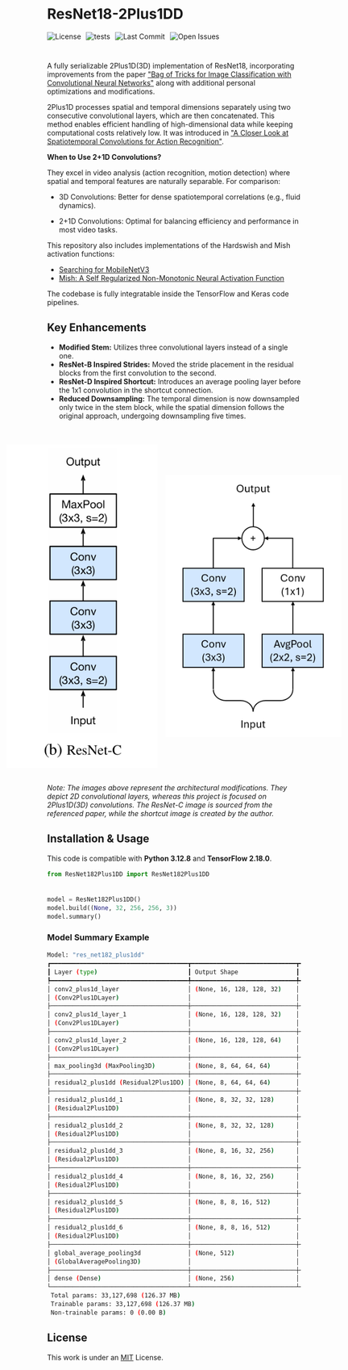 # ResNet18-2Plus1DD
<div style="display: flex; gap: 10px; flex-wrap: wrap; margin-bottom: 10px;">
    <img src="https://img.shields.io/github/license/AliKHaliliT/ResNet18-2Plus1DD" alt="License">
    <img src="https://github.com/AliKHaliliT/ResNet18-2Plus1DD/actions/workflows/tests.yml/badge.svg" alt="tests">
    <img src="https://img.shields.io/github/last-commit/AliKHaliliT/ResNet18-2Plus1DD" alt="Last Commit">
    <img src="https://img.shields.io/github/issues/AliKHaliliT/ResNet18-2Plus1DD" alt="Open Issues">
</div>
<br/>

A fully serializable 2Plus1D(3D) implementation of ResNet18, incorporating improvements from the paper ["Bag of Tricks for Image Classification with Convolutional Neural Networks"](https://arxiv.org/abs/1812.01187) along with additional personal optimizations and modifications.

2Plus1D processes spatial and temporal dimensions separately using two consecutive convolutional layers, which are then concatenated. This method enables efficient handling of high-dimensional data while keeping computational costs relatively low. It was introduced in ["A Closer Look at Spatiotemporal Convolutions for Action Recognition"](https://arxiv.org/abs/1711.11248v3).

**When to Use 2+1D Convolutions?**

They excel in video analysis (action recognition, motion detection) where spatial and temporal features are naturally separable. For comparison:

- 3D Convolutions: Better for dense spatiotemporal correlations (e.g., fluid dynamics).

- 2+1D Convolutions: Optimal for balancing efficiency and performance in most video tasks.

This repository also includes implementations of the Hardswish and Mish activation functions:

- [Searching for MobileNetV3](https://arxiv.org/abs/1905.02244)
- [Mish: A Self Regularized Non-Monotonic Neural Activation Function](https://arxiv.org/abs/1908.08681)

The codebase is fully integratable inside the TensorFlow and Keras code pipelines.

## Key Enhancements
- **Modified Stem:** Utilizes three convolutional layers instead of a single one.
- **ResNet-B Inspired Strides:** Moved the stride placement in the residual blocks from the first convolution to the second.
- **ResNet-D Inspired Shortcut:** Introduces an average pooling layer before the 1x1 convolution in the shortcut connection.
- **Reduced Downsampling:** The temporal dimension is now downsampled only twice in the stem block, while the spatial dimension follows the original approach, undergoing downsampling five times.

<br/>
<br/>
<div align="center" style="display: flex; justify-content: center; align-items: center;">
    <img src="util_resources/readme/resnet_c.png" alt="ResNet-C image from the paper" style="width:300px; height:auto; margin-right: 16px;">
    <img src="util_resources/readme/shortcut.png" alt="Shortcut image by author" style="width:350px; height:auto;">
</div>
<br/>

*Note: The images above represent the architectural modifications. They depict 2D convolutional layers, whereas this project is focused on 2Plus1D(3D) convolutions. The ResNet-C image is sourced from the referenced paper, while the shortcut image is created by the author.*

## Installation & Usage
This code is compatible with **Python 3.12.8** and **TensorFlow 2.18.0**.

```python
from ResNet182Plus1DD import ResNet182Plus1DD


model = ResNet182Plus1DD()
model.build((None, 32, 256, 256, 3))
model.summary()
```

### Model Summary Example
```bash
Model: "res_net182_plus1dd"
┏━━━━━━━━━━━━━━━━━━━━━━━━━━━━━━━━━━━━━━┳━━━━━━━━━━━━━━━━━━━━━━━━━━━━━┳━━━━━━━━━━━━━━━━━┓
┃ Layer (type)                         ┃ Output Shape                ┃         Param # ┃
┡━━━━━━━━━━━━━━━━━━━━━━━━━━━━━━━━━━━━━━╇━━━━━━━━━━━━━━━━━━━━━━━━━━━━━╇━━━━━━━━━━━━━━━━━┩
│ conv2_plus1d_layer                   │ (None, 16, 128, 128, 32)    │           2,706 │
│ (Conv2Plus1DLayer)                   │                             │                 │
├──────────────────────────────────────┼─────────────────────────────┼─────────────────┤
│ conv2_plus1d_layer_1                 │ (None, 16, 128, 128, 32)    │          27,648 │
│ (Conv2Plus1DLayer)                   │                             │                 │
├──────────────────────────────────────┼─────────────────────────────┼─────────────────┤
│ conv2_plus1d_layer_2                 │ (None, 16, 128, 128, 64)    │          55,680 │
│ (Conv2Plus1DLayer)                   │                             │                 │
├──────────────────────────────────────┼─────────────────────────────┼─────────────────┤
│ max_pooling3d (MaxPooling3D)         │ (None, 8, 64, 64, 64)       │               0 │
├──────────────────────────────────────┼─────────────────────────────┼─────────────────┤
│ residual2_plus1dd (Residual2Plus1DD) │ (None, 8, 64, 64, 64)       │         221,184 │
├──────────────────────────────────────┼─────────────────────────────┼─────────────────┤
│ residual2_plus1dd_1                  │ (None, 8, 32, 32, 128)      │         672,384 │
│ (Residual2Plus1DD)                   │                             │                 │
├──────────────────────────────────────┼─────────────────────────────┼─────────────────┤
│ residual2_plus1dd_2                  │ (None, 8, 32, 32, 128)      │         884,736 │
│ (Residual2Plus1DD)                   │                             │                 │
├──────────────────────────────────────┼─────────────────────────────┼─────────────────┤
│ residual2_plus1dd_3                  │ (None, 8, 16, 32, 256)      │       2,687,616 │
│ (Residual2Plus1DD)                   │                             │                 │
├──────────────────────────────────────┼─────────────────────────────┼─────────────────┤
│ residual2_plus1dd_4                  │ (None, 8, 16, 32, 256)      │       3,538,944 │
│ (Residual2Plus1DD)                   │                             │                 │
├──────────────────────────────────────┼─────────────────────────────┼─────────────────┤
│ residual2_plus1dd_5                  │ (None, 8, 8, 16, 512)       │      10,749,696 │
│ (Residual2Plus1DD)                   │                             │                 │
├──────────────────────────────────────┼─────────────────────────────┼─────────────────┤
│ residual2_plus1dd_6                  │ (None, 8, 8, 16, 512)       │      14,155,776 │
│ (Residual2Plus1DD)                   │                             │                 │
├──────────────────────────────────────┼─────────────────────────────┼─────────────────┤
│ global_average_pooling3d             │ (None, 512)                 │               0 │
│ (GlobalAveragePooling3D)             │                             │                 │
├──────────────────────────────────────┼─────────────────────────────┼─────────────────┤
│ dense (Dense)                        │ (None, 256)                 │         131,328 │
└──────────────────────────────────────┴─────────────────────────────┴─────────────────┘
 Total params: 33,127,698 (126.37 MB)
 Trainable params: 33,127,698 (126.37 MB)
 Non-trainable params: 0 (0.00 B)
```

## License
This work is under an [MIT](https://choosealicense.com/licenses/mit/) License.